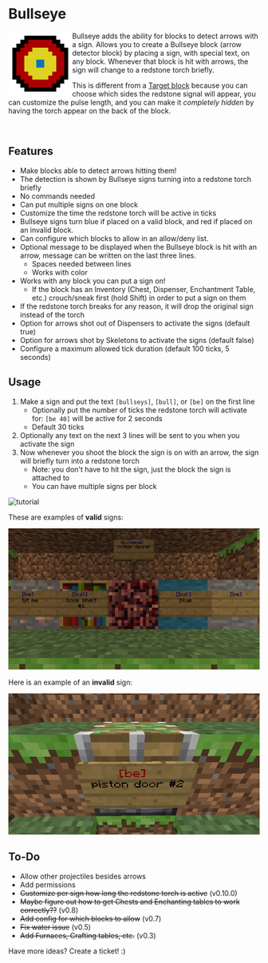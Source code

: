 # Bullseye

<img src="images/logo.png" alt="Bullseye logo" width="128px" align="left"/>

Bullseye adds the ability for blocks to detect arrows with a sign. Allows you to create a Bullseye block (arrow detector block) by placing a sign, with special text, on any block. Whenever that block is hit with arrows, the sign will change to a redstone torch briefly.

This is different from a [Target block](https://minecraft.fandom.com/wiki/Target) because you can choose which sides the redstone signal will appear, you can customize the pulse length, and you can make it _completely hidden_ by having the torch appear on the back of the block.

<br>

## Features

- Make blocks able to detect arrows hitting them!
- The detection is shown by Bullseye signs turning into a redstone torch briefly
- No commands needed
- Can put multiple signs on one block
- Customize the time the redstone torch will be active in ticks
- Bullseye signs turn blue if placed on a valid block, and red if placed on an invalid block.
- Can configure which blocks to allow in an allow/deny list.
- Optional message to be displayed when the Bullseye block is hit with an arrow, message can be written on the last three lines.
    - Spaces needed between lines
    - Works with color
- Works with any block you can put a sign on!
    - If the block has an Inventory (Chest, Dispenser, Enchantment Table, etc.) crouch/sneak first (hold Shift) in order to put a sign on them
- If the redstone torch breaks for any reason, it will drop the original sign instead of the torch
- Option for arrows shot out of Dispensers to activate the signs (default true)
- Option for arrows shot by Skeletons to activate the signs (default false)
- Configure a maximum allowed tick duration (default 100 ticks, 5 seconds)

## Usage

1. Make a sign and put the text `[bullseys]`, `[bull]`, or `[be]` on the first line
   - Optionally put the number of ticks the redstone torch will activate for: `[be 40]` will be active for 2 seconds
   - Default 30 ticks
2. Optionally any text on the next 3 lines will be sent to you when you activate the sign
3. Now whenever you shoot the block the sign is on with an arrow, the sign will briefly turn into a redstone torch
   - Note: you don't have to hit the sign, just the block the sign is attached to
   - You can have multiple signs per block

![tutorial](images/tutorial.gif)

These are examples of **valid** signs:

![valid signs](images/valid-signs.png)

Here is an example of an **invalid** sign:

![invalid sign](images/invalid-signs.png)

## To-Do

- Allow other projectiles besides arrows
- Add permissions
- ~~Customize per sign how long the redstone torch is active~~ (v0.10.0)
- ~~Maybe figure out how to get Chests and Enchanting tables to work correctly??~~ (v0.8)
- ~~Add config for which blocks to allow~~ (v0.7)
- ~~Fix water issue~~ (v0.5)
- ~~Add Furnaces, Crafting tables, etc.~~ (v0.3)

Have more ideas? Create a ticket! :)
